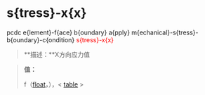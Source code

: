# s{tress}-x{x}
pcdc e{lement}-f{ace} b{oundary} a{pply} m{echanical}-s{tress}-b{oundary}-c{ondition} <span style='color: red;'>s{tress}-x{x}</span>
> **描述：**X方向应力值

> 
> **值：**
> 
> f（[float](数据类型/float/)，），< [table](数据类型/table/) >

